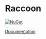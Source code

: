 # Raccoon
[![NuGet](https://img.shields.io/nuget/v/Andtech.Raccoon)](https://nuget.org/packages/Andtech.Raccoon)

[Documentation](https://andtechstudios.github.io/docs/raccoon/overview/)
